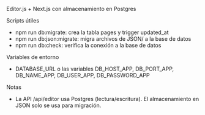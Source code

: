 Editor.js + Next.js con almacenamiento en Postgres

Scripts útiles
- npm run db:migrate: crea la tabla pages y trigger updated_at
- npm run db:json:migrate: migra archivos de JSON/ a la base de datos
- npm run db:check: verifica la conexión a la base de datos

Variables de entorno
- DATABASE_URL o las variables DB_HOST_APP, DB_PORT_APP, DB_NAME_APP, DB_USER_APP, DB_PASSWORD_APP

Notas
- La API /api/editor usa Postgres (lectura/escritura). El almacenamiento en JSON solo se usa para migración.
